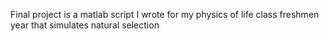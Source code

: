 Final project is a matlab script I wrote for my physics of life class freshmen year that simulates natural selection
